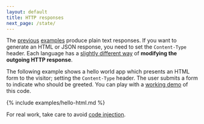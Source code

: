```yaml
---
layout: default
title: HTTP responses
next_page: /state/
---
```


The [previous](/hello/) [examples](/request/) produce plain text responses. If
you want to generate an HTML or JSON response, you need to set the
`Content-Type` header. Each language has a [slightly different way](/specific/)
of **modifying the outgoing HTTP response**.

The following example shows a hello world app which presents an HTML form to the
visitor; setting the `Content-Type` header.  The user submits a form
to indicate who should be greeted. You can play with a
<a target="_blank" href="https://www.runhook.com/bc46edrrev2oz4pxkbjsu5vqum">working demo</a>
of this code.

{% include examples/hello-html.md %}

For real work, take care to avoid
[code injection](https://en.wikipedia.org/wiki/Code_injection).
